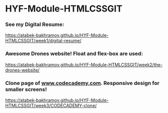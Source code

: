 # HYF-Module-HTMLCSSGIT

### See my Digital Resume:

https://atabek-bakhramov.github.io/HYF-Module-HTMLCSSGIT/week1/digital-resume/

### Awesome Drones website! Float and flex-box are used:

https://atabek-bakhramov.github.io/HYF-Module-HTMLCSSGIT/week2/the-drones-website/

### Clone page of www.codecademy.com. Responsive design for smaller screens! 

https://atabek-bakhramov.github.io/HYF-Module-HTMLCSSGIT/week3/CODECADEMY-clone/
